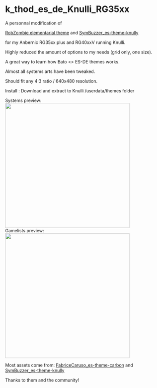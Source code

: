 # k_thod_es_de_Knulli_RG35xx

A personnal modification of 

[RobZombie elementarial theme](https://github.com/RobZombie9043/elementerial-es-de) 
and
[SymBuzzer_es-theme-knully](https://github.com/symbuzzer/es-theme-knulli)

for my Anbernic RG35xx plus and RG40xxV running Knulli.


Highly reduced the amount of options to my needs (grid only, one size).

A great way to learn how Bato <> ES-DE themes works.

Almost all systems arts have been tweaked.

Should fit any 4:3 ratio / 640x480 resolution.

Install :
Download and extract to Knulli  /userdata/themes folder

Systems preview:<br />
<img src="https://github.com/kthod861/k_thod_es_de_Knulli_RG35xx/blob/main/_inc/Systems_screen.jpg" width="400" /><br />
Gamelists preview:<br />
<img src="https://github.com/kthod861/k_thod_es_de_Knulli_RG35xx/blob/main/_inc/Gamelists_screen.jpg" width="400" /><br />


Most assets come from:
[FabriceCaruso_es-theme-carbon](https://github.com/fabricecaruso/es-theme-carbon)
and
[SymBuzzer_es-theme-knully](https://github.com/symbuzzer/es-theme-knulli)

Thanks to them and the community!
